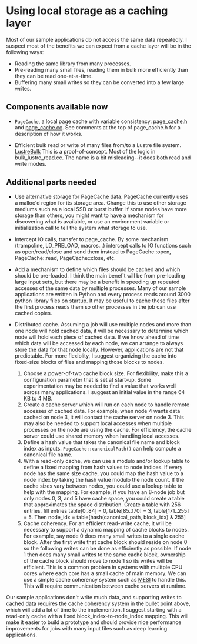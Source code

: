 # Using local storage as a caching layer


Most of our sample applications do not access the same data repeatedly.
I suspect most of the benefits we can expect from a cache layer will be in the following ways:
 * Reading the same library from many processes.
 * Pre-reading many small files, reading them in bulk more efficiently than they can be read one-at-a-time.
 * Buffering many small writes so they can be converted into a few large writes.
 

## Components available now

* `PageCache`, a local page cache with variable consistency: 
[page_cache.h](https://github.com/bbThemis/ThemisIO/blob/main/include/page_cache.h)
and [page_cache.cc](https://github.com/bbThemis/ThemisIO/blob/main/src/page_cache.cc).
See comments at the top of page_cache.h for a description of how it works.

* Efficient bulk read or write of many files from/to a Lustre file system.
[LustreBulk](https://github.com/bbThemis/bbThemis/tree/master/LustreBulk)
This is a proof-of-concept. Most of the logic in bulk_lustre_read.cc.
The name is a bit misleading--it does both read and write modes.

## Additional parts needed

* Use alternative storage for PageCache data. PageCache currently uses a malloc'd region for
  its storage area. Change this to use other storage mediums such as a local SSD or burst buffer.
  If some nodes have more storage than others, you might want to have a mechanism for discovering
  what is available, or use an environment variable or initialization call to tell the system
  what storage to use.
* Intercept IO calls, transfer to page_cache. By some mechanism (trampoline, LD_PRELOAD, macros...)
  intercept calls to IO functions such as open/read/close and send them instead to PageCache::open,
  PageCache::read, PageCache::close, etc.
* Add a mechanism to define which files should be cached and which should be pre-loaded.
  I think the main benefit will be from pre-loading large input sets, but there may be
  a benefit in speeding up repeated accesses of the same data by multiple processes. Many of our sample applications
  are written in Python and every process reads around 3000 python library files on startup.
  It may be useful to cache these files after the first process reads them so other processes
  in the job can use cached copies. 
* Distributed cache. Assuming a job will use multiple nodes and more than one node will hold
  cached data, it will be necessary to determine which node will hold each piece of cached
  data. If we know ahead of time which data will be accessed by each node, we can arrange
  to always store the data for that node locally. However, applications are not that predictable.
  For more flexiblity, I suggest organizing the cache into fixed-size blocks of files and
  mapping those blocks to nodes.
  
  1. Choose a power-of-two cache block size. For flexibility, make this a configuration parameter
     that is set at start-up. Some experimentation may be needed to find a value that works
     well across many applications. I suggest an initial value in the range 64 KB to 4 MB.
  1. Create a cache server which will run on each node to handle remote accesses of cached data.
     For example, when node 4 wants data cached on node 3, it will contact the cache server
     on node 3. This may also be needed to support local accesses when multiple processes on
     the node are using the cache. For efficiency, the cache server could use shared memory
     when handling local accesses.
  1. Define a hash value that takes the canonical file name and block index as inputs.
     `PageCache::canonicalPath()` can help compute a canonical file name.
  1. With a read-only cache, we can use a modulo and/or lookup table to define a fixed mapping
     from hash values to node indices.
     If every node has the same size cache, you could map the hash value to a node index
     by taking the hash value modulo the node count. If the cache sizes vary between nodes,
     you could use a lookup table to help with the mapping. For example, if you have
     an 8-node job but only nodes 0, 3, and 5 have cache space, you could create a table
     that approximates the space distribution. Create a table with 256 entries, fill entries
     table[0..84] = 0, table[85..170] = 3, table[171..255] = 5.
     Then node_idx = table[hash(canonical_path, block_idx) & 255]
  1. Cache coherency. For an efficient read-write cache, it will be necessary to support
     a dynamic mapping of cache blocks to nodes. For example, say node 0 does many small
     writes to a single cache block. After the first write that cache block should reside
     on node 0 so the following writes can be done as efficiently as possible. If node
     1 then does many small writes to the same cache block, ownership of the cache block
     should move to node 1 so its writes will be efficient. This is a common problem in
     systems with mulitple CPU cores where each core has a small cache of main memory. We can
     use a simple cache coherency system such as [MESI](https://en.wikipedia.org/wiki/MESI_protocol)
     to handle this. This will require communication between cache servers at runtime.
     
Our sample applications don't write much data, and supporting writes
to cached data requires the cache coherency system in the bullet point
above, which will add a lot of time to the implemention.  I suggest starting with
a read-only cache with a fixed block_index-to-node_index mapping. This
will make it easier to build a prototype and should provide nice
performance improvements for jobs with many input files such as deep
learning applications.

